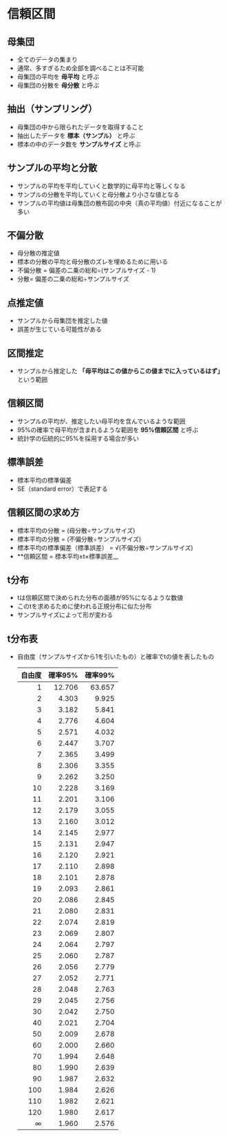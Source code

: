 # 信頼区間

## 母集団

* 全てのデータの集まり
* 通常、多すぎるため全部を調べることは不可能
* 母集団の平均を **母平均** と呼ぶ
* 母集団の分散を **母分散** と呼ぶ

## 抽出（サンプリング）

* 母集団の中から限られたデータを取得すること
* 抽出したデータを **標本（サンプル）** と呼ぶ
* 標本の中のデータ数を **サンプルサイズ** と呼ぶ

## サンプルの平均と分散

* サンプルの平均を平均していくと数学的に母平均と等しくなる
* サンプルの分散を平均していくと母分散より小さな値となる
* サンプルの平均値は母集団の散布図の中央（真の平均値）付近になることが多い

## 不偏分散

* 母分散の推定値
* 標本の分散の平均と母分散のズレを埋めるために用いる
* 不偏分散 = 偏差の二乗の総和÷(サンプルサイズ - 1)
* 分散= 偏差の二乗の総和÷サンプルサイズ

## 点推定値

* サンプルから母集団を推定した値
* 誤差が生じている可能性がある

## 区間推定

* サンプルから推定した **「母平均はこの値からこの値までに入っているはず」** という範囲

## 信頼区間

* サンプルの平均が、推定したい母平均を含んでいるような範囲
* 95%の確率で母平均が含まれるような範囲を **95%信頼区間** と呼ぶ
* 統計学の伝統的に95%を採用する場合が多い

## 標準誤差

* 標本平均の標準偏差
* SE（standard error）で表記する

## 信頼区間の求め方

* 標本平均の分散 = (母分散÷サンプルサイズ)
* 標本平均の分散 = (不偏分散÷サンプルサイズ)
* 標本平均の標準偏差（標準誤差） = √(不偏分散÷サンプルサイズ)
* **信頼区間 = 標本平均±t×標準誤差__

## t分布

* tは信頼区間で決められた分布の面積が95%になるような数値
* このtを求めるために使われる正規分布に似た分布
* サンプルサイズによって形が変わる

## t分布表

* 自由度（サンプルサイズから1を引いたもの）と確率でtの値を表したもの

  | 自由度 | 確率95% | 確率99% |
  | -----: | ------: | ------: |
  |      1 |  12.706 |  63.657 |
  |      2 |   4.303 |   9.925 |
  |      3 |   3.182 |   5.841 |
  |      4 |   2.776 |   4.604 |
  |      5 |   2.571 |   4.032 |
  |      6 |   2.447 |   3.707 |
  |      7 |   2.365 |   3.499 |
  |      8 |   2.306 |   3.355 |
  |      9 |   2.262 |   3.250 |
  |     10 |   2.228 |   3.169 |
  |     11 |   2.201 |   3.106 |
  |     12 |   2.179 |   3.055 |
  |     13 |   2.160 |   3.012 |
  |     14 |   2.145 |   2.977 |
  |     15 |   2.131 |   2.947 |
  |     16 |   2.120 |   2.921 |
  |     17 |   2.110 |   2.898 |
  |     18 |   2.101 |   2.878 |
  |     19 |   2.093 |   2.861 |
  |     20 |   2.086 |   2.845 |
  |     21 |   2.080 |   2.831 |
  |     22 |   2.074 |   2.819 |
  |     23 |   2.069 |   2.807 |
  |     24 |   2.064 |   2.797 |
  |     25 |   2.060 |   2.787 |
  |     26 |   2.056 |   2.779 |
  |     27 |   2.052 |   2.771 |
  |     28 |   2.048 |   2.763 |
  |     29 |   2.045 |   2.756 |
  |     30 |   2.042 |   2.750 |
  |     40 |   2.021 |   2.704 |
  |     50 |   2.009 |   2.678 |
  |     60 |   2.000 |   2.660 |
  |     70 |   1.994 |   2.648 |
  |     80 |   1.990 |   2.639 |
  |     90 |   1.987 |   2.632 |
  |    100 |   1.984 |   2.626 |
  |    110 |   1.982 |   2.621 |
  |    120 |   1.980 |   2.617 |
  |      ∞ |   1.960 |   2.576 |
